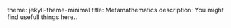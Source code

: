 theme: jekyll-theme-minimal
title: Metamathematics
description: You might find usefull things here..
